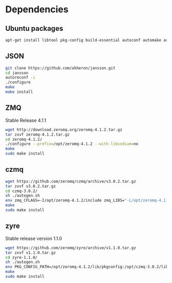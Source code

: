 # Dependencies

## Ubuntu packages

```sh
apt-get install libtool pkg-config build-essential autoconf automake autogen uuid-dev
```

## JSON

```sh
git clone https://github.com/akheron/jansson.git
cd jansson
autoreconf -i
./configure
make
make install
```
## ZMQ
Stable Release 4.1.1
```sh
wget http://download.zeromq.org/zeromq-4.1.2.tar.gz
tar zxvf zeromq-4.1.2.tar.gz
cd zeromq-4.1.2/
./configure --prefix=/opt/zeromq-4.1.2 --with-libsodium=no
make
sudo make install
```

## czmq
```sh
wget https://github.com/zeromq/czmq/archive/v3.0.2.tar.gz
tar zxvf v3.0.2.tar.gz
cd czmq-3.0.2/
sh ./autogen.sh
env zmq_CFLAGS=-I/opt/zeromq-4.1.2/include zmq_LIBS="-L/opt/zeromq-4.1.2/lib -lzmq" ./configure --prefix=/opt/czmq-3.0.2
make
sudo make install
```

## zyre
Stable release version 1.1.0
```sh
wget https://github.com/zeromq/zyre/archive/v1.1.0.tar.gz
tar zxvf v1.1.0.tar.gz
cd zyre-1.1.0/
sh ./autogen.sh
env PKG_CONFIG_PATH=/opt/zeromq-4.1.2/lib/pkgconfig:/opt/czmq-3.0.2/lib/pkgconfig ./configure --prefix=/opt/zyre-1.1.0
make
sudo make install
```